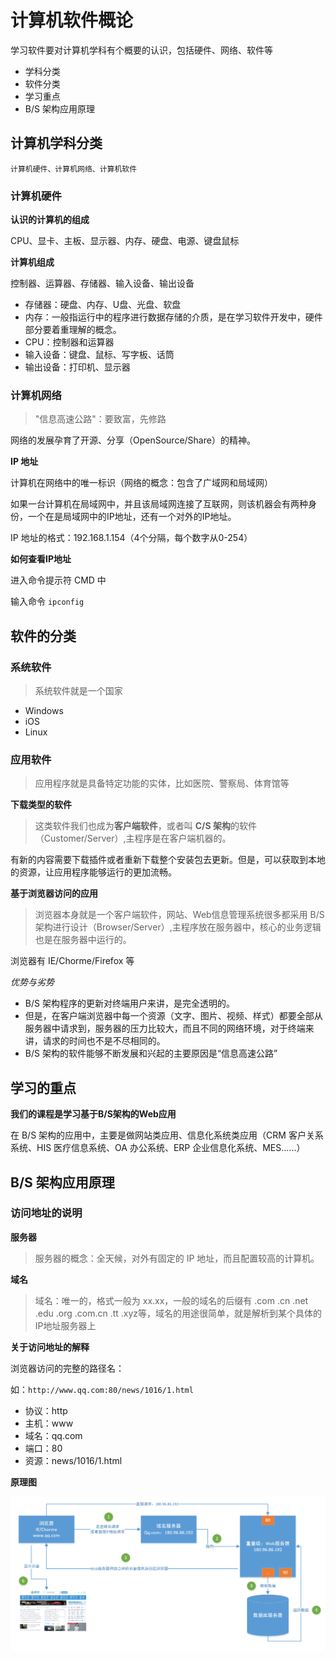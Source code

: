 # 计算机软件概论

学习软件要对计算机学科有个概要的认识，包括硬件、网络、软件等

* 学科分类
* 软件分类
* 学习重点
* B/S 架构应用原理

## 计算机学科分类

```
计算机硬件、计算机网络、计算机软件
```

### 计算机硬件

**认识的计算机的组成**

CPU、显卡、主板、显示器、内存、硬盘、电源、键盘鼠标

**计算机组成**

控制器、运算器、存储器、输入设备、输出设备

* 存储器：硬盘、内存、U盘、光盘、软盘
* 内存：一般指运行中的程序进行数据存储的介质，是在学习软件开发中，硬件部分要着重理解的概念。
* CPU：控制器和运算器
* 输入设备：键盘、鼠标、写字板、话筒
* 输出设备：打印机、显示器

### 计算机网络

> "信息高速公路"：要致富，先修路

网络的发展孕育了开源、分享（OpenSource/Share）的精神。

**IP 地址**

计算机在网络中的唯一标识（网络的概念：包含了广域网和局域网）

如果一台计算机在局域网中，并且该局域网连接了互联网，则该机器会有两种身份，一个在是局域网中的IP地址，还有一个对外的IP地址。

IP 地址的格式：192.168.1.154（4个分隔，每个数字从0-254）

**如何查看IP地址**

进入命令提示符 CMD 中

输入命令 `ipconfig`

## 软件的分类

### 系统软件

> 系统软件就是一个国家

* Windows
* iOS
* Linux

### 应用软件

> 应用程序就是具备特定功能的实体，比如医院、警察局、体育馆等

**下载类型的软件**

> 这类软件我们也成为**客户端软件**，或者叫 **C/S 架构**的软件（Customer/Server）,主程序是在客户端机器的。

有新的内容需要下载插件或者重新下载整个安装包去更新。但是，可以获取到本地的资源，让应用程序能够运行的更加流畅。

**基于浏览器访问的应用**

> 浏览器本身就是一个客户端软件，网站、Web信息管理系统很多都采用 B/S 架构进行设计（Browser/Server）,主程序放在服务器中，核心的业务逻辑也是在服务器中运行的。

浏览器有 IE/Chorme/Firefox 等

_优势与劣势_

* B/S 架构程序的更新对终端用户来讲，是完全透明的。
* 但是，在客户端浏览器中每一个资源（文字、图片、视频、样式）都要全部从服务器中请求到，服务器的压力比较大，而且不同的网络环境，对于终端来讲，请求的时间也不是不尽相同的。
* B/S 架构的软件能够不断发展和兴起的主要原因是“信息高速公路”

## 学习的重点

**我们的课程是学习基于B/S架构的Web应用**

在 B/S 架构的应用中，主要是做网站类应用、信息化系统类应用（CRM 客户关系系统、HIS 医疗信息系统、OA 办公系统、ERP 企业信息化系统、MES......）

## B/S 架构应用原理

### 访问地址的说明

**服务器**

> 服务器的概念：全天候，对外有固定的 IP 地址，而且配置较高的计算机。

**域名**

> 域名：唯一的，格式一般为 xx.xx，一般的域名的后缀有 .com .cn .net .edu .org .com.cn .tt .xyz等，域名的用途很简单，就是解析到某个具体的IP地址服务器上

**关于访问地址的解释**

浏览器访问的完整的路径名：

如：`http://www.qq.com:80/news/1016/1.html`

* 协议：http
* 主机：www
* 域名：qq.com
* 端口：80
* 资源：news/1016/1.html

**原理图**

![](/assets/005.png)

